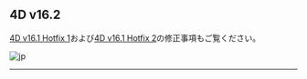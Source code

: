 ## 4D v16.2

[4D v16.1 Hotfix 1](https://github.com/4D-JP/release-notes/blob/master/v16/16.1/hf1/)および[4D v16.1 Hotfix 2](https://github.com/4D-JP/release-notes/blob/master/v16/16.1/hf2/)の修正事項もご覧ください。

![jp](https://cloud.githubusercontent.com/assets/10509075/16182979/016305e0-36e7-11e6-816b-2335cc6f0abb.png)

---

